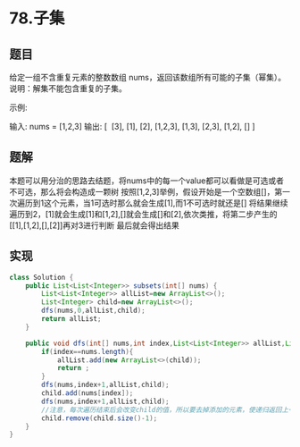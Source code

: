 # 78.子集
## 题目
给定一组不含重复元素的整数数组 nums，返回该数组所有可能的子集（幂集）。
说明：解集不能包含重复的子集。

示例:

输入: nums = [1,2,3]
输出:
[
⁠ [3],
[1],
[2],
[1,2,3],
[1,3],
[2,3],
[1,2],
[]
]

## 题解
本题可以用分治的思路去结题，将nums中的每一个value都可以看做是可选或者不可选，那么将会构造成一颗树
按照[1,2,3]举例，假设开始是一个空数组[]，第一次遍历到1这个元素，当1可选时那么就会生成[1],而1不可选时就还是[]
将结果继续遍历到2，[1]就会生成[1]和[1,2],[]就会生成[]和[2],依次类推，将第二步产生的[[1],[1,2],[],[2]]再对3进行判断
最后就会得出结果

## 实现
```java
class Solution {
    public List<List<Integer>> subsets(int[] nums) {
        List<List<Integer>> allList=new ArrayList<>();
        List<Integer> child=new ArrayList<>();
        dfs(nums,0,allList,child);
        return allList; 
    }

    public void dfs(int[] nums,int index,List<List<Integer>> allList,List<Integer> child){
        if(index==nums.length){
            allList.add(new ArrayList<>(child));
            return ;
        }
        dfs(nums,index+1,allList,child);
        child.add(nums[index]);
        dfs(nums,index+1,allList,child);
        //注意，每次遍历结束后会改变child的值，所以要去掉添加的元素，使递归返回上一步的时候child对象再变成不被修改的状态
        child.remove(child.size()-1);
    }
}
```
